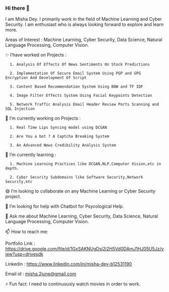 ### Hi there 👋
I am Misha Dey. I primarily work in the field of Machine Learning and Cyber Security. I am enthusiast who is always looking forward to explore and learn more.

Areas of Interest : Machine Learning, Cyber Security, Data Science, Natural Language Processing, Computer Vision.

  ✨ I’have worked on Projects :
 
      1. Analysis Of Effects Of News Sentiments On Stock Predictions 
      
      2. Implementation Of Secure Email System Using PGP and GPG Encryption And Development Of Script
      
      3. Content Based Recommendation System Using BOW and TF IDF
      
      4. Image Filter Effects System Using Facial Keypoints Detection
      
      5. Network Traffic Analysis Email Header Review Ports Scanning and SQL Injection
      
 🔭 I’m currently working on Projects :
 
      1. Real Time Lips Syncing model using DCGAN 
      
      2. Are You a bot ? A Captcha Breaking System
      
      3. An Advanced News Credibility Analysis System 
      
 🌱 I’m currently learning :
 
      1. Machine Learning Practices like DCGAN,NLP,Computer Vision,etc in depth.
      
      2. Cyber Security Subdomains like Software Security,Network Security,etc
      
 😄 I’m looking to collaborate on any Machine Learning or Cyber Security project.

 🤔 I’m looking for help with Chatbot for Psycological Help.

 💬 Ask me about Machine Learning, Cyber Security, Data Science, Natural Language Processing, Computer Vision.
  
 📫 How to reach me:
 
  Portfolio Link : https://drive.google.com/file/d/1GxSAKNUgDsj2i2H5Vd0DAmJ1HJ05U5Jz/view?usp=drivesdk
  
  Linkedin : https://www.linkedin.com/in/misha-dey-b12531190
  
  Email id : misha.2june@gmail.com
   
 ⚡ Fun fact: I need to continuously watch movies in order to work.

